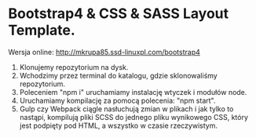 # Bootstrap4 & CSS & SASS Layout Template.

Wersja online: http://mkrupa85.ssd-linuxpl.com/bootstrap4 

1. Klonujemy repozytorium na dysk.
2. Wchodzimy przez terminal do katalogu, gdzie sklonowaliśmy repozytorium.
3. Poleceniem "npm i" uruchamiamy instalację wtyczek i modułów node.
4. Uruchamiamy kompilację za pomocą polecenia: "npm start".
5. Gulp czy Webpack ciągle nasłuchują zmian w plikach i jak tylko to nastąpi, 
   kompilują pliki SCSS do jednego pliku wynikowego CSS, który jest podpięty pod HTML, 
   a wszystko w czasie rzeczywistym.


